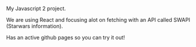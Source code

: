 My Javascript 2 project.

We are using React and focusing alot on fetching with an API called SWAPI (Starwars information).

Has an active github pages so you can try it out!
